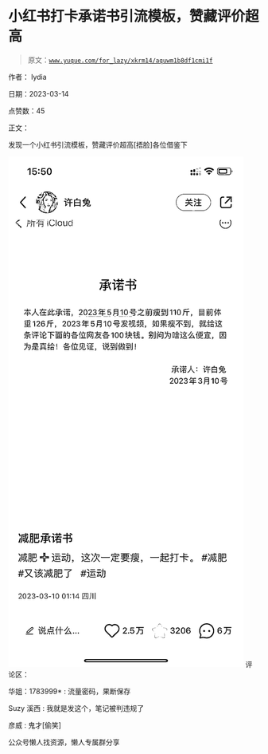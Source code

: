 # 小红书打卡承诺书引流模板，赞藏评价超高

> 原文：[`www.yuque.com/for_lazy/xkrm14/aquwm1b8df1cmi1f`](https://www.yuque.com/for_lazy/xkrm14/aquwm1b8df1cmi1f)



<ne-text id="u8b66503e">作者： lydia</ne-text>



<ne-text id="u3411fe92">日期：2023-03-14</ne-text>



<ne-text id="ue66eef45">点赞数：</ne-text><ne-text id="u675a2fb5" ne-bold="true">45</ne-text>

<ne-hole id="uce19024d" data-lake-id="uce19024d"><ne-card data-card-name="hr" data-card-type="block" id="cfbH4" data-event-boundary="card">

<ne-text id="u71a89324">正文：</ne-text>



<ne-text id="u91531079">发现一个小红书引流模板，赞藏评价超高[捂脸]各位借鉴下</ne-text>



<ne-card data-card-name="image" data-card-type="inline" id="cEITi" data-event-boundary="card">![](img/dfb63374a500bdff73bd63d85782fb94.png)  <ne-hole id="u34831dc8" data-lake-id="u34831dc8"><ne-card data-card-name="hr" data-card-type="block" id="ebirW" data-event-boundary="card"><ne-p id="u45aac30c" data-lake-id="u45aac30c"><ne-text id="u94c908fb">评论区：</ne-text>



<ne-text id="ub792c1c7">华姐：1783999* : 流量密码，果断保存</ne-text>



<ne-text id="uaffb677b">Suzy 溪西 : 我就是发这个，笔记被判违规了</ne-text>



<ne-text id="u744462bd">彦威 : 鬼才[偷笑]</ne-text>

<ne-hole id="u67042b75" data-lake-id="u67042b75"><ne-card data-card-name="hr" data-card-type="block" id="AcYgE" data-event-boundary="card">

<ne-text id="u045e10cf">公众号懒人找资源，懒人专属群分享</ne-text>

</ne-card></ne-hole></ne-card></ne-hole></ne-card></ne-p></ne-card></ne-hole>